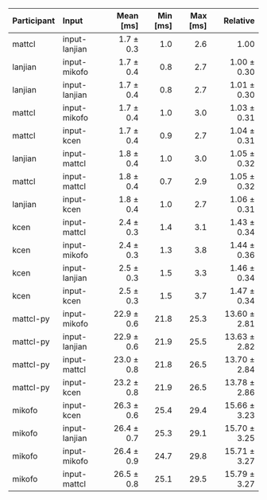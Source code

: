 | Participant | Input | Mean [ms] | Min [ms] | Max [ms] | Relative |
|:---|:---|---:|---:|---:|---:|
| mattcl | input-lanjian | 1.7 ± 0.3 | 1.0 | 2.6 | 1.00 |
| lanjian | input-mikofo | 1.7 ± 0.4 | 0.8 | 2.7 | 1.00 ± 0.30 |
| lanjian | input-lanjian | 1.7 ± 0.4 | 0.8 | 2.7 | 1.01 ± 0.30 |
| mattcl | input-mikofo | 1.7 ± 0.4 | 1.0 | 3.0 | 1.03 ± 0.31 |
| mattcl | input-kcen | 1.7 ± 0.4 | 0.9 | 2.7 | 1.04 ± 0.31 |
| lanjian | input-mattcl | 1.8 ± 0.4 | 1.0 | 3.0 | 1.05 ± 0.32 |
| mattcl | input-mattcl | 1.8 ± 0.4 | 0.7 | 2.9 | 1.05 ± 0.32 |
| lanjian | input-kcen | 1.8 ± 0.4 | 1.0 | 2.7 | 1.06 ± 0.31 |
| kcen | input-mattcl | 2.4 ± 0.3 | 1.4 | 3.1 | 1.43 ± 0.34 |
| kcen | input-mikofo | 2.4 ± 0.3 | 1.3 | 3.8 | 1.44 ± 0.36 |
| kcen | input-lanjian | 2.5 ± 0.3 | 1.5 | 3.3 | 1.46 ± 0.34 |
| kcen | input-kcen | 2.5 ± 0.3 | 1.5 | 3.7 | 1.47 ± 0.34 |
| mattcl-py | input-mikofo | 22.9 ± 0.6 | 21.8 | 25.3 | 13.60 ± 2.81 |
| mattcl-py | input-lanjian | 22.9 ± 0.6 | 21.9 | 25.5 | 13.63 ± 2.82 |
| mattcl-py | input-mattcl | 23.0 ± 0.8 | 21.8 | 26.5 | 13.70 ± 2.84 |
| mattcl-py | input-kcen | 23.2 ± 0.8 | 21.9 | 26.5 | 13.78 ± 2.86 |
| mikofo | input-kcen | 26.3 ± 0.6 | 25.4 | 29.4 | 15.66 ± 3.23 |
| mikofo | input-lanjian | 26.4 ± 0.7 | 25.3 | 29.1 | 15.70 ± 3.25 |
| mikofo | input-mikofo | 26.4 ± 0.9 | 24.7 | 29.8 | 15.71 ± 3.27 |
| mikofo | input-mattcl | 26.5 ± 0.8 | 25.1 | 29.5 | 15.79 ± 3.27 |
